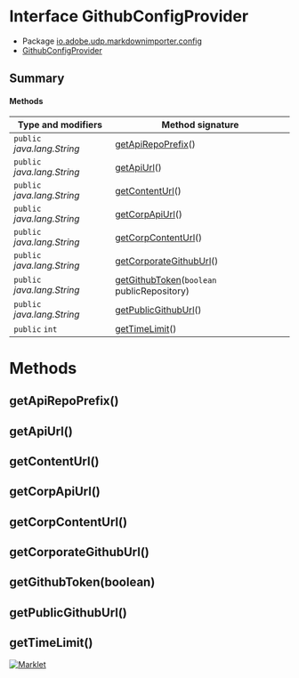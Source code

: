 # Interface GithubConfigProvider

* Package [io.adobe.udp.markdownimporter.config](README.html)
* [GithubConfigProvider](GithubConfigProvider.html)




## Summary
#### Methods
| Type and modifiers | Method signature |
| --- | --- |
| `public` *java.lang.String* | [getApiRepoPrefix](#getapirepoprefix)() |
| `public` *java.lang.String* | [getApiUrl](#getapiurl)() |
| `public` *java.lang.String* | [getContentUrl](#getcontenturl)() |
| `public` *java.lang.String* | [getCorpApiUrl](#getcorpapiurl)() |
| `public` *java.lang.String* | [getCorpContentUrl](#getcorpcontenturl)() |
| `public` *java.lang.String* | [getCorporateGithubUrl](#getcorporategithuburl)() |
| `public` *java.lang.String* | [getGithubToken](#getgithubtokenboolean)(`boolean` publicRepository) |
| `public` *java.lang.String* | [getPublicGithubUrl](#getpublicgithuburl)() |
| `public` `int` | [getTimeLimit](#gettimelimit)() |



# Methods
## getApiRepoPrefix()




## getApiUrl()




## getContentUrl()




## getCorpApiUrl()




## getCorpContentUrl()




## getCorporateGithubUrl()




## getGithubToken(boolean)




## getPublicGithubUrl()




## getTimeLimit()





[![Marklet](https://img.shields.io/badge/Generated%20by-Marklet-green.svg)](https://github.com/Faylixe/marklet)